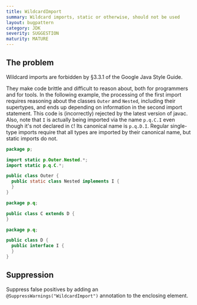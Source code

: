 ```yaml
---
title: WildcardImport
summary: Wildcard imports, static or otherwise, should not be used
layout: bugpattern
category: JDK
severity: SUGGESTION
maturity: MATURE
---
```


<!--
*** AUTO-GENERATED, DO NOT MODIFY ***
To make changes, edit the @BugPattern annotation or the explanation in docs/bugpattern.
-->

## The problem
Wildcard imports are forbidden by §3.3.1 of the Google Java Style Guide.

They make code brittle and difficult to reason about, both for programmers and
for tools. In the following example, the processing of the first import
requires reasoning about the classes `Outer` and `Nested`, including their
supertypes, and ends up depending on information in the second import
statement. This code is (incorrectly) rejected by the latest version of javac.
Also, note that `I` is actually being imported via the name `p.q.C.I` even
though it's not declared in `C`! Its canonical name is `p.q.D.I`. Regular
single-type imports require that all types are imported by their canonical
name, but static imports do not.

```java
package p;

import static p.Outer.Nested.*;
import static p.q.C.*;

public class Outer {
  public static class Nested implements I {
  }
}
```

```java
package p.q;

public class C extends D {
}
```

```java
package p.q;

public class D {
  public interface I {
  }
}
```

## Suppression
Suppress false positives by adding an `@SuppressWarnings("WildcardImport")` annotation to the enclosing element.
